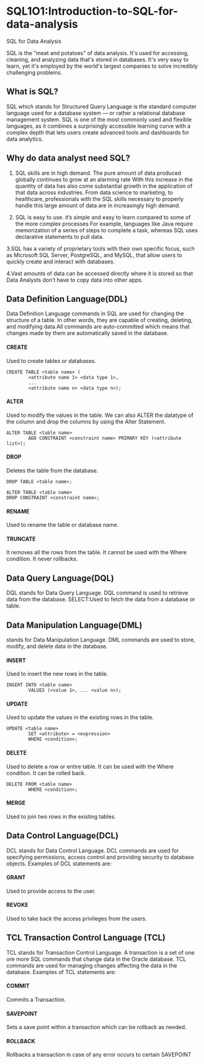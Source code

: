 # SQL1O1:Introduction-to-SQL-for-data-analysis

SQL  for Data Analysis

SQL is the "meat and potatoes" of data analysis. It's used for accessing, cleaning, and analyzing data that's stored in databases. It's very easy to learn, yet it's employed by the world's largest companies to solve incredibly challenging problems. 

## What is SQL?

SQL which stands for Structured Query Language is the standard computer language used for a database system — or rather a relational database management system. 
SQL is one of the most commonly used and flexible languages, as it combines a surprisingly accessible learning curve with a complex depth that lets users create advanced tools and dashboards for data analytics.


## Why  do data analyst need SQL? 
1. SQL skills are in high demand.  The pure amount of data produced globally continues to grow at an alarming rate With this increase in the quantity of data has also    come substantial growth in the application of that data across industries. From data science to marketing, to healthcare, professionals with the SQL skills            necessary to properly handle this large amount of data are in increasingly high demand.

2. SQL is easy to use. it’s simple and easy to learn compared to some of the more complex processes  For example, languages like Java require memorization of a series    of steps to complete a task, whereas SQL uses declarative statements to pull data.

3.SQL has a variety of proprietary tools with their own specific focus, such as Microsoft SQL Server, PostgreSQL, and MySQL, that allow users to quickly create and       interact with databases.

4.Vast amounts of data can be accessed directly where it is stored so that Data Analysts don’t have to copy data into other apps.
    
    
## Data Definition Language(DDL) 

Data Definition Language commands in SQL are used for changing the structure of a table. In other words, they are capable of creating, deleting, and modifying data.All commands are auto-committed which means that changes made by them are automatically saved in the database. 

#### CREATE
Used to create tables or databases.
```
CREATE TABLE <table name> ( 
        <attribute name 1> <data type 1>,
        ...
        <attribute name n> <data type n>);
```
#### ALTER
Used to modify the values in the table. We can also ALTER the datatype of the column and drop the columns by using the Alter Statement.
```
ALTER TABLE <table name>
        ADD CONSTRAINT <constraint name> PRIMARY KEY (<attribute list>);
```
#### DROP
Deletes the table from the database.
```
DROP TABLE <table name>;
```

```
ALTER TABLE <table name>
DROP CONSTRAINT <constraint name>;
```
#### RENAME
Used to rename the table or database name.

#### TRUNCATE 
It removes all the rows from the table. It cannot be used with the Where condition. It never rollbacks.

## Data Query Language(DQL) 

DQL stands for Data Query Language. DQL command is used to retrieve data from the database.
SELECT:Used to fetch the data from a database or table.


## Data Manipulation Language(DML) 
stands for Data Manipulation Language. DML commands are used to store, modify, and delete data in the database. 
#### INSERT
Used to insert the new rows in the table.
```
INSERT INTO <table name>
        VALUES (<value 1>, ... <value n>);
```
#### UPDATE
Used to update the values in the existing rows in the table.
```
UPDATE <table name>
        SET <attribute> = <expression>
        WHERE <condition>;
```
#### DELETE
Used to delete a row or entire table. It can be used with the Where condition. It can be rolled back.
```
DELETE FROM <table name>
        WHERE <condition>;
```
#### MERGE
Used to join two rows in the existing tables.



## Data Control Language(DCL)

DCL stands for Data Control Language. DCL commands are used for specifying permissions, access control and providing security to database objects. Examples of DCL statements are:
#### GRANT
Used to provide access to the user.
#### REVOKE
Used to take back the access privileges from the users.



## TCL Transaction Control Language (TCL)

TCL stands for Transaction Control Language. A transaction is a set of one ore more SQL commands that change data in the Oracle database. TCL commands are used for managing changes affecting the data in the database. Examples of TCL statements are:

#### COMMIT
Commits a Transaction.
#### SAVEPOINT
Sets a save point within a transaction which can be rollback as needed.
#### ROLLBACK
Rollbacks a transaction in case of any error occurs to certain SAVEPOINT
